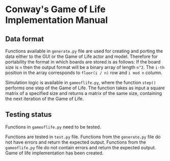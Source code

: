 # Conway's Game of Life Implementation Manual

## Data format

Functions available in ```generate.py``` file are used for creating and porting the data either to the GUI or the Game of Life actor and model. Therefore for portability the format in which boards are stored is as follows:
If the board size is ```n``` then the output format will be a binary array of length ```n^2```. The ```i-th``` position in the array corresponds to ```floor(i / n)``` row and ```i mod n``` column.

Simulation logic is available in ```gameoflife.py```, where the function ```step()``` performs one step of the Game of Life. The function takes as input a square matrix of a specified size and returns a matrix of the same size, containing the next iteration of the Game of Life.

## Testing status

Functions in ```gameoflife.py``` need to be tested.

Functions are tested in ```test.py``` file. Functions from the ```generate.py``` file do not have errors and return the expected output. Functions from the ```gameoflife.py``` file do not contain errors and return the expected output. Game of life implementation has been created. 
